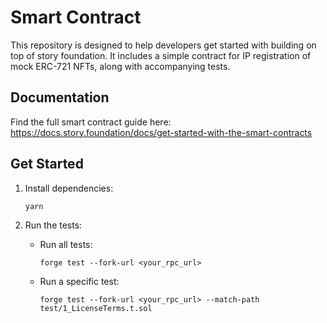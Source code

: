 # Smart Contract   

This repository is designed to help developers get started with building on top of story foundation. It includes a simple contract for IP registration of mock ERC-721 NFTs, along with accompanying tests.  

## Documentation  

Find the full smart contract guide here: https://docs.story.foundation/docs/get-started-with-the-smart-contracts

## Get Started  

1. Install dependencies: 

    ```  
    yarn  
    ```  

2. Run the tests:  

    - Run all tests:  

        ```  
        forge test --fork-url <your_rpc_url>  
        ```  

    - Run a specific test:  

        ```  
        forge test --fork-url <your_rpc_url> --match-path test/1_LicenseTerms.t.sol  
        ```  
